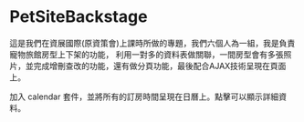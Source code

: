 # PetSiteBackstage


這是我們在資展國際(原資策會)上課時所做的專題，我們六個人為一組，我是負責寵物旅館房型上下架的功能，
利用一對多的資料表做關聯，一間房型會有多張照片，並完成增刪查改的功能，還有做分頁功能，最後配合AJAX技術呈現在頁面上。

加入 calendar 套件，並將所有的訂房時間呈現在日曆上。點擊可以顯示詳細資料。
